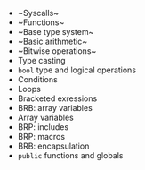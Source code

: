 - ~Syscalls~
- ~Functions~
- ~Base type system~
- ~Basic arithmetic~
- ~Bitwise operations~
- Type casting
- `bool` type and logical operations
- Conditions
- Loops
- Bracketed exressions
- BRB: array variables
- Array variables
- BRP: includes
- BRP: macros
- BRB: encapsulation
- `public` functions and globals
